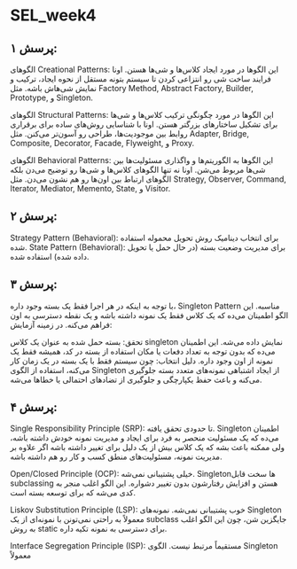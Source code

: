 # SEL_week4

## پرسش ۱:

الگوهای Creational Patterns: این الگوها در مورد ایجاد کلاس‌ها و شی‌ها هستن. اونا فرایند ساخت شی‌ رو انتزاعی کردن تا سیستم بتونه مستقل از نحوه ایجاد، ترکیب و نمایش شی‌هاش باشه. مثل Factory Method, Abstract Factory, Builder, Prototype, و Singleton.

الگوهای Structural Patterns: این الگوها در مورد چگونگی ترکیب کلاس‌ها و شی‌ها برای تشکیل ساختارهای بزرگتر هستن. اونا با شناسایی روش‌های ساده برای برقراری روابط بین موجودیت‌ها، طراحی رو آسون‌تر می‌کنن. مثل Adapter, Bridge, Composite, Decorator, Facade, Flyweight, و Proxy.

الگوهای Behavioral Patterns: این الگوها به الگوریتم‌ها و واگذاری مسئولیت‌ها بین شی‌ها مربوط می‌شن. اونا نه تنها الگوهای کلاس‌ها و شی‌ها رو توضیح می‌دن بلکه الگوهای ارتباط بین اون‌ها رو هم نشون می‌دن. مثل Strategy, Observer, Command, Iterator, Mediator, Memento, State, و Visitor.

## پرسش ۲:

Strategy Pattern (Behavioral): برای انتخاب دینامیک روش تحویل محموله استفاده شده.
State Pattern (Behavioral): برای مدیریت وضعیت بسته (در حال حمل یا تحویل داده شده) استفاده شده.


## پرسش ۳:
با توجه به اینکه در هر اجرا فقط یک بسته وجود داره، Singleton Pattern مناسبه. این الگو اطمینان می‌ده که یک کلاس فقط یک نمونه داشته باشه و یک نقطه دسترسی به اون فراهم می‌کنه. در زمینه آزمایش:

تحقق: بسته حمل شده به عنوان یک کلاس singleton نمایش داده می‌شه. این اطمینان می‌ده که بدون توجه به تعداد دفعات یا مکان استفاده از بسته در کد، همیشه فقط یک نمونه از اون وجود داره.
دلیل انتخاب: چون سیستم فقط با یک بسته در یک زمان کار می‌کنه، استفاده از الگوی Singleton از ایجاد اشتباهی نمونه‌های متعدد بسته جلوگیری می‌کنه و باعث حفظ یکپارچگی و جلوگیری از تضادهای احتمالی یا خطاها می‌شه.


## پرسش ۴:

Single Responsibility Principle (SRP): تا حدودی تحقق یافته. Singleton اطمینان می‌ده که یک مسئولیت منحصر به فرد برای ایجاد و مدیریت نمونه خودش داشته باشه، ولی ممکنه باعث بشه که یک کلاس بیش از یک دلیل برای تغییر داشته باشه اگر علاوه بر مدیریت نمونه، مسئولیت‌های منطق کسب و کار رو هم داشته باشه.

Open/Closed Principle (OCP): خیلی پشتیبانی نمی‌شه. Singleton‌ها سخت قابل subclassing هستن و افزایش رفتارشون بدون تغییر دشواره. این الگو اغلب منجر به کدی می‌شه که برای توسعه بسته است.

Liskov Substitution Principle (LSP): خوب پشتیبانی نمی‌شه. نمونه‌های Singleton معمولاً به راحتی نمی‌تونن با نمونه‌ای از یک subclass جایگزین شن، چون این الگو اغلب به روش static برای دسترسی به نمونه تکیه داره.

Interface Segregation Principle (ISP): مستقیماً مرتبط نیست. الگوی Singleton معمولاً








